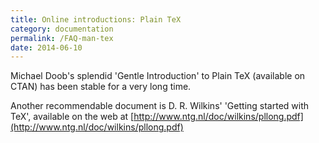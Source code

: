 ```yaml
---
title: Online introductions: Plain TeX
category: documentation
permalink: /FAQ-man-tex
date: 2014-06-10
---
```


Michael Doob's splendid 'Gentle Introduction' to Plain TeX
(available on CTAN) has been stable for a very long time.

Another recommendable document is D. R.&nbsp;Wilkins' 'Getting started with TeX',
available on the web at
[http://www.ntg.nl/doc/wilkins/pllong.pdf](http://www.ntg.nl/doc/wilkins/pllong.pdf)

